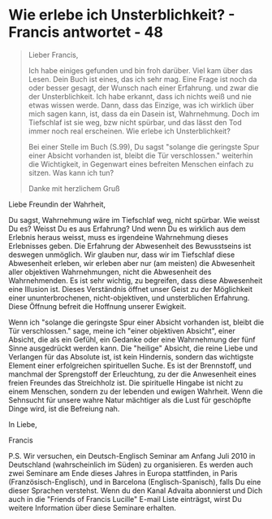 # Wie erlebe ich Unsterblichkeit? - Francis antwortet - 48

>Lieber Francis,
>
>Ich habe einiges gefunden und bin froh darüber. Viel kam über das Lesen. Dein Buch ist eines, das ich sehr mag. Eine Frage ist noch da oder besser gesagt, der Wunsch nach einer Erfahrung. und zwar die der Unsterblichkeit. Ich habe erkannt, dass ich nichts weiß und nie etwas wissen werde. Dann, dass das Einzige, was ich wirklich über mich sagen kann, ist, dass da ein Dasein ist, Wahrnehmung. Doch im Tiefschlaf ist sie weg, bzw nicht spürbar, und das lässt den Tod immer noch real erscheinen. Wie erlebe ich Unsterblichkeit?
>
>Bei einer Stelle im Buch (S.99), Du sagst "solange die geringste Spur einer Absicht vorhanden ist, bleibt die Tür verschlossen." weiterhin die Wichtigkeit, in Gegenwart eines befreiten Menschen einfach zu sitzen. Was kann ich tun?
>
>Danke mit herzlichem Gruß

Liebe Freundin der Wahrheit,

Du sagst, Wahrnehmung wäre im Tiefschlaf weg, nicht spürbar. Wie weisst Du es? Weisst Du es aus Erfahrung? Und wenn Du es wirklich aus dem Erlebnis heraus weisst, muss es irgendeine Wahrnehmung dieses Erlebnisses geben. Die Erfahrung der Abwesenheit des Bewusstseins ist deswegen unmöglich. Wir glauben nur, dass wir im Tiefschlaf diese Abwesenheit erleben, wir erleben aber nur (am meisten) die Abwesenheit aller objektiven Wahrnehmungen, nicht die Abwesenheit des Wahrnehmenden. Es ist sehr wichtig, zu begreifen, dass diese Abwesenheit eine Illusion ist. Dieses Verständnis öffnet unser Geist zu der Möglichkeit einer ununterbrochenen, nicht-objektiven, und unsterblichen Erfahrung. Diese Öffnung befreit die Hoffnung unserer Ewigkeit.

Wenn ich "solange die geringste Spur einer Absicht vorhanden ist, bleibt die Tür verschlossen." sage, meine ich "einer objektiven Absicht", einer Absicht, die als ein Gefühl, ein Gedanke oder eine Wahrnehmung der fünf Sinne ausgedrückt werden kann. Die "heilige" Absicht, die reine Liebe und Verlangen für das Absolute ist, ist kein Hindernis, sondern das wichtigste Element einer erfolgreichen spirituellen Suche. Es ist der Brennstoff, und manchmal der Sprengstoff der Erleuchtung, zu der die Anwesenheit eines freien Freundes das Streichholz ist. Die spirituelle Hingabe ist nicht zu einem Menschen, sondern zu der lebenden und ewigen Wahrheit. Wenn die Sehnsucht für unsere wahre Natur mächtiger als die Lust für geschöpfte Dinge wird, ist die Befreiung nah.

In Liebe,

Francis

P.S. Wir versuchen, ein Deutsch-Englisch Seminar am Anfang Juli 2010 in Deutschland (wahrscheinlich im Süden) zu organisieren. Es werden auch zwei Seminare am Ende dieses Jahres in Europa stattfinden, in Paris (Französisch-Englisch), und in Barcelona (Englisch-Spanisch), falls Du eine dieser Sprachen verstehst. Wenn du den Kanal Advaita abonnierst und Dich auch in die "Friends of Francis Lucille" E-mail Liste einträgst, wirst Du weitere Information über diese Seminare erhalten.